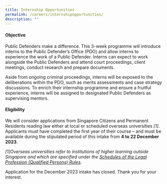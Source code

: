 ```yaml
---
title: Internship Opportunities
permalink: /careers/internshipopportunities/
description: ""
---
```

#### Objective

Public Defenders make a difference. This 3-week programme will introduce interns to the Public Defender’s Office (PDO) and allow interns to experience the work of a Public Defender. Interns can expect to work alongside the Public Defenders and attend court proceedings, client meetings, conduct research and prepare documents.

Aside from ongoing criminal proceedings, interns will be exposed to the deliberations within the PDO, such as merits assessments and case strategy discussions. To enrich their internship programme and ensure a fruitful experience, interns will be assigned to designated Public Defenders as supervising mentors.


#### Eligibility

We will consider applications from Singapore Citizens and Permanent Residents reading law either at local or scheduled overseas universities *[1]*. Applicants must have completed the first year of their course – and must be available during the stipulated period of this intake from **4 to 22 December 2023**.

*[1]Overseas universities refer to institutions of higher learning outside Singapore and which are specified under the  [Schedules of the Legal Profession (Qualified Persons) Rules](https://legisgov.agc.gov.sg/SL/LPA1966-R15?DocDate=20220112&ProvIds=Sc4-XX-Sc4-#Sc4-XX-Sc4-).*

Application for the December 2023 intake has closed. Thank you for your interest.
